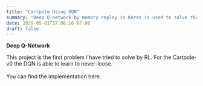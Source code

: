 ```yaml
---
title: "Cartpole Using DQN"
summary: "Deep Q-network by memory replay in Keras is used to solve the Cartpole problem"
date: 2020-05-01T17:06:16-07:00
draft: false
---
```

**Deep Q-Network**

<div style="text-align:justify">This project is the first problem I have tried to solve by RL. For the Cartpole-v0 the DQN is able to learn to never-loose.</div>
<br>
<div style="text-align:justify">You can find the implementation here.</div>



